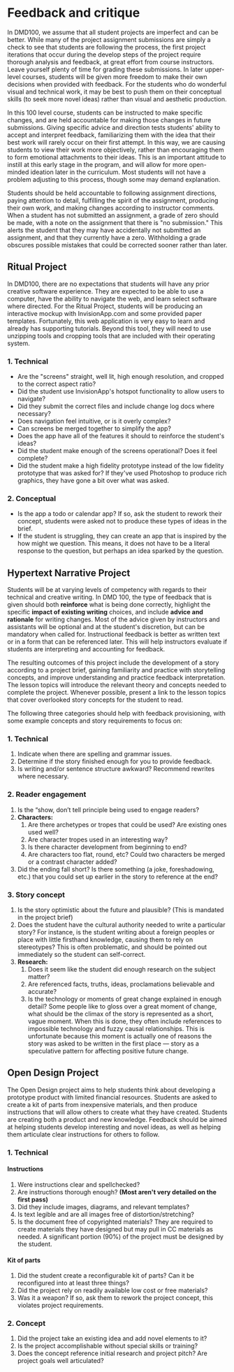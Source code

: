 # Feedback and critique

In DMD100, we assume that all student projects are imperfect and can be better. While many of the project assignment submissions are simply a check to see that students are following the process, the first project iterations that occur during the develop steps of the project require thorough analysis and feedback, at great effort from course instructors. Leave yourself plenty of time for grading these submissions. In later upper-level courses, students will be given more freedom to make their own decisions when provided with feedback. For the students who do wonderful visual and technical work, it may be best to push them on their conceptual skills \(to seek more novel ideas\) rather than visual and aesthetic production.

In this 100 level course, students can be instructed to make specific changes, and are held accountable for making those changes in future submissions. Giving specific advice and direction tests students' ability to accept and interpret feedback, familiarizing them with the idea that their best work will rarely occur on their first attempt. In this way, we are causing students to view their work more objectively, rather than encouraging them to form emotional attachments to their ideas. This is an important attitude to instill at this early stage in the program, and will allow for more open-minded ideation later in the curriculum. Most students will not have a problem adjusting to this process, though some may demand explanation.

Students should be held accountable to following assignment directions, paying attention to detail, fulfilling the spirit of the assignment, producing their own work, and making changes according to instructor comments. When a student has not submitted an assignment, a grade of zero should be made, with a note on the assignment that there is "no submission." This alerts the student that they may have accidentally not submitted an assignment, and that they currently have a zero. Withholding a grade obscures possible mistakes that could be corrected sooner rather than later.

## Ritual Project

In DMD100, there are no expectations that students will have any prior creative software experience. They are expected to be able to use a computer, have the ability to navigate the web, and learn select software where directed. For the Ritual Project, students will be producing an interactive mockup with InvisionApp.com and some provided paper templates. Fortunately, this web application is very easy to learn and already has supporting tutorials. Beyond this tool, they will need to use unzipping tools and cropping tools that are included with their operating system.

### 1. Technical

* Are the "screens" straight, well lit, high enough resolution, and cropped to the correct aspect ratio?
* Did the student use InvisionApp's hotspot functionality to allow users to navigate?
* Did they submit the correct files and include change log docs where necessary?
* Does navigation feel intuitive, or is it overly complex?
* Can screens be merged together to simplify the app?
* Does the app have all of the features it should to reinforce the student's ideas?
* Did the student make enough of the screens operational? Does it feel complete?
* Did the student make a high fidelity prototype instead of the low fidelity prototype that was asked for? If they've used Photoshop to produce rich graphics, they have gone a bit over what was asked.

### 2. Conceptual

* Is the app a todo or calendar app? If so, ask the student to rework their concept, students were asked not to produce these types of ideas in the brief.
* If the student is struggling, they can create an app that is inspired by the how might we question. This means, it does not have to be a literal response to the question, but perhaps an idea sparked by the question.

## Hypertext Narrative Project

Students will be at varying levels of competency with regards to their technical and creative writing. In DMD 100, the type of feedback that is given should both **reinforce** what is being done correctly, highlight the specific **impact of existing writing** choices, and include **advice and rationale** for writing changes. Most of the advice given by instructors and assistants will be optional and at the student's discretion, but can be mandatory when called for. Instructional feedback is better as written text or in a form that can be referenced later. This will help instructors evaluate if students are interpreting and accounting for feedback.

The resulting outcomes of this project include the development of a story according to a project brief, gaining familiarity and practice with storytelling concepts, and improve understanding and practice feedback interpretation. The lesson topics will introduce the relevant theory and concepts needed to complete the project. Whenever possible, present a link to the lesson topics that cover overlooked story concepts for the student to read.

The following three categories should help with feedback provisioning, with some example concepts and story requirements to focus on:

### 1. Technical

1. Indicate when there are spelling and grammar issues.
2. Determine if the story finished enough for you to provide feedback.
3. Is writing and/or sentence structure awkward? Recommend rewrites where necessary.

### 2. Reader engagement

1. Is the “show, don’t tell principle being used to engage readers?
2. **Characters:**
   1. Are there archetypes or tropes that could be used? Are existing ones used well?
   2. Are character tropes used in an interesting way?
   3. Is there character development from beginning to end?
   4. Are characters too flat, round, etc? Could two characters be merged or a contrast character added?
3. Did the ending fall short? Is there something \(a joke, foreshadowing, etc.\) that you could set up earlier in the story to reference at the end?

### 3. Story concept

1. Is the story optimistic about the future and plausible? \(This is mandated in the project brief\)
2. Does the student have the cultural authority needed to write a particular story? For instance, is the student writing about a foreign peoples or place with little firsthand knowledge, causing them to rely on stereotypes? This is often problematic, and should be pointed out immediately so the student can self-correct.
3. **Research:**
   1. Does it seem like the student did enough research on the subject matter?
   2. Are referenced facts, truths, ideas, proclamations believable and accurate?
   3. Is the technology or moments of great change explained in enough detail? Some people like to gloss over a great moment of change, what should be the climax of the story is represented as a short, vague moment. When this is done, they often include references to impossible technology and fuzzy causal relationships. This is unfortunate because this moment is actually one of reasons the story was asked to be written in the first place — story as a speculative pattern for affecting positive future change.

## Open Design Project

The Open Design project aims to help students think about developing a prototype product with limited financial resources. Students are asked to create a kit of parts from inexpensive materials, and then produce instructions that will allow others to create what they have created. Students are creating both a product and new knowledge. Feedback should be aimed at helping students develop interesting and novel ideas, as well as helping them articulate clear instructions for others to follow.

### 1. Technical

#### Instructions

1. Were instructions clear and spellchecked? 
2. Are instructions thorough enough? **\(Most aren't very detailed on the first pass\)**
3. Did they include images, diagrams, and relevant templates?
4. Is text legible and are all images free of distortion/stretching?
5. Is the document free of copyrighted materials? They are required to create materials they have designed but may pull in CC materials as needed. A significant portion \(90%\) of the project must be designed by the student.

#### Kit of parts

1. Did the student create a reconfigurable kit of parts? Can it be reconfigured into at least three things?
2. Did the project rely on readily available low cost or free materials?
3. Was it a weapon? If so, ask them to rework the project concept, this violates project requirements.

### 2. Concept

1. Did the project take an existing idea and add novel elements to it?
2. Is the project accomplishable without special skills or training?
3. Does the concept reference initial research and project pitch? Are project goals well articulated?



